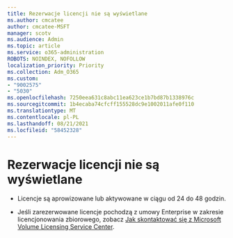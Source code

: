 ```yaml
---
title: Rezerwacje licencji nie są wyświetlane
ms.author: cmcatee
author: cmcatee-MSFT
manager: scotv
ms.audience: Admin
ms.topic: article
ms.service: o365-administration
ROBOTS: NOINDEX, NOFOLLOW
localization_priority: Priority
ms.collection: Adm_O365
ms.custom:
- "9002575"
- "5030"
ms.openlocfilehash: 7250eea631c8abc11ea623ce1b7bd87b1338976c
ms.sourcegitcommit: 1b4ecaba74cfcff155528dc9e1002011afe0f110
ms.translationtype: MT
ms.contentlocale: pl-PL
ms.lasthandoff: 08/21/2021
ms.locfileid: "58452328"
---
```

# <a name="license-reservation-does-not-show"></a>Rezerwacje licencji nie są wyświetlane

- Licencje są aprowizowane lub aktywowane w ciągu od 24 do 48 godzin.

- Jeśli zarezerwowane licencje pochodzą z umowy Enterprise w zakresie licencjonowania zbiorowego, zobacz [Jak skontaktować się z Microsoft Volume Licensing Service Center](https://support.microsoft.com/help/4471406/how-to-contact-the-microsoft-volume-licensing-service-center).
